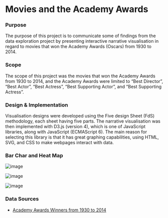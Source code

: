 # Movies and the Academy Awards
 
 
### Purpose
The purpose of this project is to communicate some of findings from the data exploration project by presenting interactive narrative visualisation in regard to movies that won the Academy Awards (Oscars) from 1930 to 2014. 

### Scope
The scope of this project was the movies that won the Academy Awards from 1930 to 2014, and the Academy Awards were limited to “Best Director”, “Best Actor”, “Best Actress”, “Best Supporting Actor”, and “Best Supporting Actress”. 


### Design & Implementation
Visualisation designs were developed using the Five design Sheet (FdS) methodology, each sheet having five parts. The narrative visualisation was then implemented with D3.js (version 4), which is one of JavaScript libraries, along with JavaScript (ECMAScript 6). The main reason for selecting this library is that it has
great graphing capabilities, using HTML, SVG, and CSS to make webpages interact with data.

### Bar Char and Heat Map
![image](https://github.com/TinChung41/OscarVisualization/assets/98845918/0ca9f7c9-3397-4bb5-8cee-3abdb078e28d)

![image](https://github.com/TinChung41/OscarVisualization/assets/98845918/09dadb50-d7fc-42af-aa5b-42427fc437b6)

![image](https://github.com/TinChung41/OscarVisualization/assets/98845918/a2544f07-3672-481d-9016-8a6546824ef0)






### Data Sources
* [Academy Awards Winners from 1930 to 2014](https://www.kaggle.com/fmejia21/demographics-of-academy-awards-oscars-winners#Oscars-demographics-DFE.csv)

